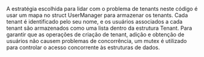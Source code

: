 A estratégia escolhida para lidar com o problema de tenants neste código é usar um mapa no struct UserManager para armazenar os tenants. Cada tenant é identificado pelo seu nome, e os usuários associados a cada tenant são armazenados como uma lista dentro da estrutura Tenant. Para garantir que as operações de criação de tenant, adição e obtenção de usuários não causem problemas de concorrência, um mutex é utilizado para controlar o acesso concorrente às estruturas de dados.
